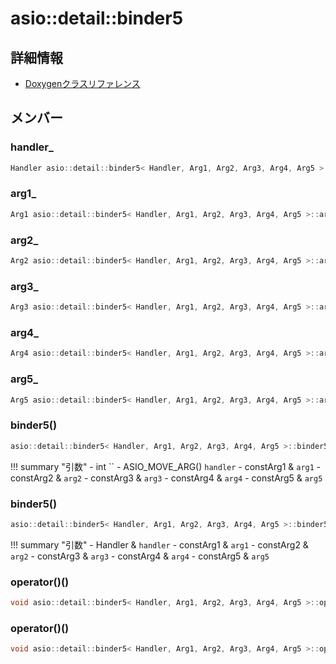# asio::detail::binder5



## 詳細情報

- [Doxygenクラスリファレンス](https://lang-ship.com/reference/ESP32/latest/classasio_1_1detail_1_1binder5.html)

## メンバー

###  handler_

```c
Handler asio::detail::binder5< Handler, Arg1, Arg2, Arg3, Arg4, Arg5 >::handler_
```


###  arg1_

```c
Arg1 asio::detail::binder5< Handler, Arg1, Arg2, Arg3, Arg4, Arg5 >::arg1_
```


###  arg2_

```c
Arg2 asio::detail::binder5< Handler, Arg1, Arg2, Arg3, Arg4, Arg5 >::arg2_
```


###  arg3_

```c
Arg3 asio::detail::binder5< Handler, Arg1, Arg2, Arg3, Arg4, Arg5 >::arg3_
```


###  arg4_

```c
Arg4 asio::detail::binder5< Handler, Arg1, Arg2, Arg3, Arg4, Arg5 >::arg4_
```


###  arg5_

```c
Arg5 asio::detail::binder5< Handler, Arg1, Arg2, Arg3, Arg4, Arg5 >::arg5_
```


### binder5()



```c
asio::detail::binder5< Handler, Arg1, Arg2, Arg3, Arg4, Arg5 >::binder5(int, ASIO_MOVE_ARG(T) handler, const Arg1 &arg1, const Arg2 &arg2, const Arg3 &arg3, const Arg4 &arg4, const Arg5 &arg5)
```

!!! summary "引数"
	- int `` 
	- ASIO_MOVE_ARG() `handler` 
	- constArg1 & `arg1` 
	- constArg2 & `arg2` 
	- constArg3 & `arg3` 
	- constArg4 & `arg4` 
	- constArg5 & `arg5` 



### binder5()



```c
asio::detail::binder5< Handler, Arg1, Arg2, Arg3, Arg4, Arg5 >::binder5(Handler &handler, const Arg1 &arg1, const Arg2 &arg2, const Arg3 &arg3, const Arg4 &arg4, const Arg5 &arg5)
```

!!! summary "引数"
	- Handler & `handler` 
	- constArg1 & `arg1` 
	- constArg2 & `arg2` 
	- constArg3 & `arg3` 
	- constArg4 & `arg4` 
	- constArg5 & `arg5` 



### operator()()



```c
void asio::detail::binder5< Handler, Arg1, Arg2, Arg3, Arg4, Arg5 >::operator()()
```



### operator()()



```c
void asio::detail::binder5< Handler, Arg1, Arg2, Arg3, Arg4, Arg5 >::operator()() const
```



